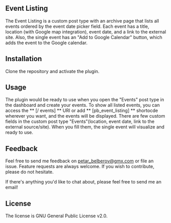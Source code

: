 ## Event Listing
The Event Listing is a custom post type with an archive page that lists all events ordered by the event date picker field. Each event has a title, location (with Google map integration), event date, and a link to the external site. Also, the single event has an "Add to Google Calendar" button, which adds the event to the Google calendar.

## Installation
Clone the repository and activate the plugin.

## Usage
The plugin would be ready to use when you open the "Events" post type in the dashboard and create your events. To show all listed events, you can access the ** [/ events] ** URI or add ** [pb_event_listing] ** shortocde wherever you want, and the events will be displayed. There are few custom fields in the custom post type "Events"(location, event date, link to the external source/site). When you fill them, the single event will visualize and ready to use.

## Feedback
Feel free to send me feedback on petar_belberov@gmx.com or file an issue. Feature requests are always welcome. If you wish to contribute, please do not hesitate.

If there's anything you'd like to chat about, please feel free to send me an email!

## License
The license is GNU General Public License v2.0.
